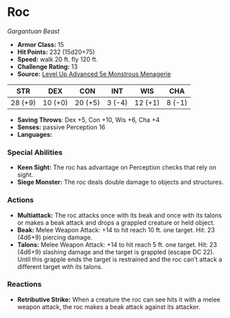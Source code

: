 # Roc

*Gargantuan* *Beast*

- **Armor Class:** 15
- **Hit Points:** 232 (15d20+75)
- **Speed:** walk 20 ft. fly 120 ft.
- **Challenge Rating:** 13
- **Source:** [Level Up Advanced 5e Monstrous Menagerie](https://www.levelup5e.com)

| STR | DEX | CON | INT | WIS | CHA |
| --- | --- | --- | --- | --- | --- |
| 28 (+9) | 10 (+0) | 20 (+5) | 3 (-4) | 12 (+1) | 8 (-1) |

- **Saving Throws**: Dex +5, Con +10, Wis +6, Cha +4
- **Senses:** passive Perception 16
- **Languages:** 
### Special Abilities
- **Keen Sight:** The roc has advantage on Perception checks that rely on sight.
- **Siege Monster:** The roc deals double damage to objects and structures.
### Actions
- **Multiattack:** The roc attacks once with its beak and once with its talons  or makes a beak attack and drops a grappled creature or held object.
- **Beak:** Melee Weapon Attack: +14 to hit  reach 10 ft.  one target. Hit: 23 (4d6+9) piercing damage.
- **Talons:** Melee Weapon Attack: +14 to hit  reach 5 ft.  one target. Hit: 23 (4d6+9) slashing damage  and the target is grappled (escape DC 22). Until this grapple ends  the target is restrained  and the roc can't attack a different target with its talons.
### Reactions
- **Retributive Strike:** When a creature the roc can see hits it with a melee weapon attack, the roc makes a beak attack against its attacker.
